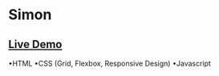 # Simon  
  
## [Live Demo](https://nachokai.github.io/simondice/)  
•HTML
•CSS (Grid, Flexbox, Responsive Design)
•Javascript
